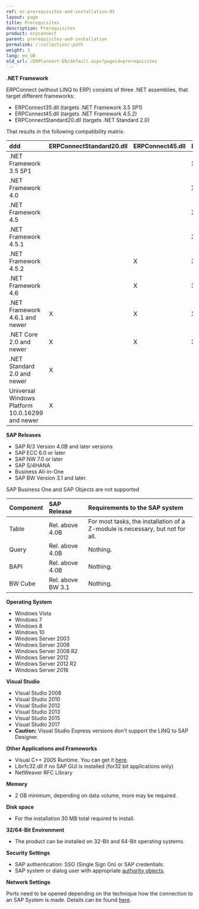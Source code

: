 ```yaml
---
ref: ec-prerequisites-and-installation-01
layout: page
title: Prerequisites
description: Prerequisites
product: erpconnect
parent: prerequisites-and-installation
permalink: /:collection/:path
weight: 1
lang: en_GB
old_url: /ERPConnect-EN/default.aspx?pageid=prerequisites
---
```


**.NET Framework**

ERPConnect (without LINQ to ERP) consists of three .NET assemblies, that target different frameworks:
-	ERPConnect35.dll (targets .NET Framework 3.5 SP1)
-	ERPConnect45.dll (targets .NET Framework 4.5.2)
-	ERPConnectStandard20.dll (targets .NET Standard 2.0)

That results in the following compatibility matrix:

| ddd|	ERPConnectStandard20.dll	| ERPConnect45.dll	| ERPConnect35.dll|
|:------|:------|:------ |:------ |
|.NET Framework 3.5 SP1	| | |	X|
|.NET Framework 4.0     | | |	X |
|.NET Framework 4.5	    | | |	X |
|.NET Framework 4.5.1	  | | |	X |
|.NET Framework 4.5.2 	 | | X	| X |
|.NET Framework 4.6	    | |	X |	X |
|.NET Framework 4.6.1 and newer |	X	| X |	X |
|.NET Core 2.0 and newer | X |	X	| X |
|.NET Standard 2.0 and newer	| X	|	| |
|Universal Windows Platform 10.0.16299 and newer	| X | | |	 	 

**SAP Releases**
 	
* SAP R/3 Version 4.0B and later versions
* SAP ECC 6.0 or later
* SAP NW 7.0 or later
* SAP S/4HANA
* Business All-in-One
* SAP BW Version 3.1 and later.


SAP Business One and SAP Objects are not supported

| Component | SAP Release | Requirements to the SAP system |
| :------ |:--- | :--- |
| Table | Rel. above 4.0B | For most tasks, the installation of a Z-module is necessary, but not for all. |
| Query | Rel. above 4.0B | Nothing. |
| BAPI | Rel. above 4.0B | Nothing. |
| BW Cube | Rel. above BW 3.1 | Nothing. | 


**Operating System**

* Windows Vista
* Windows 7
* Windows 8
* Windows 10
* Windows Server 2003
* Windows Server 2008
* Windows Server 2008 R2
* Windows Server 2012
* Windows Server 2012 R2
* Windows Server 2016


**Visual Studio**

* Visual Studio 2008
* Visual Studio 2010
* Visual Studio 2012
* Visual Studio 2013
* Visual Studio 2015
* Visual Studio 2017
* **Caution:** Visual Studio Express versions don't support the LINQ to SAP Designer.


**Other Applications and Frameworks**
 	
* Visual C++ 2005 Runtime. You can get it [here](http://www.microsoft.com/download/en/details.aspx?id=14431).
* Librfc32.dll if no SAP GUI is installed (for32 bit applications only)
* NetWeaver RFC Library


**Memory**
* 2 GB minimum, depending on data volume, more may be required.


**Disk space**
* For the installation 30 MB total required to install.


**32/64-Bit Environment**
* The product can be installed on 32-Bit and 64-Bit operating systems.


**Security Settings**
 	
* SAP authentication: SSO (Single Sign On) or SAP credentials.
* SAP system or dialog user with appropriate [authority objects](https://my.theobald-software.com/index.php?/Knowledgebase/Article/View/7/67/authority-objects).


**Network Settings**
 	
Ports need to be opened depending on the technique how the connection to an SAP System is made.
Details can be found [here](https://my.theobald-software.com/index.php?/Default/Knowledgebase/Article/View/70/0/how-to-check-the-accessibility-to-a-sap-system).

